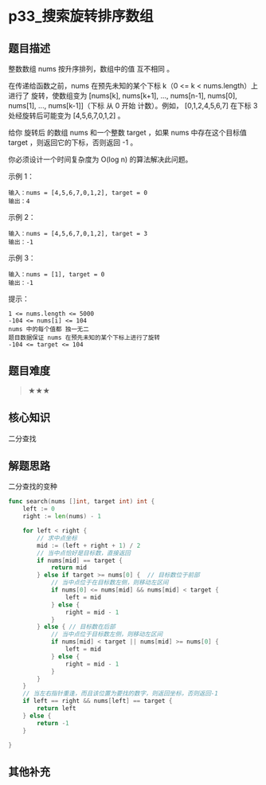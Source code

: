 # p33_搜索旋转排序数组
## 题目描述
整数数组 nums 按升序排列，数组中的值 互不相同 。

在传递给函数之前，nums 在预先未知的某个下标 k（0 <= k < nums.length）上进行了 旋转，使数组变为 [nums[k], nums[k+1], ..., nums[n-1], nums[0], nums[1], ..., nums[k-1]]（下标 从 0 开始 计数）。例如， [0,1,2,4,5,6,7] 在下标 3 处经旋转后可能变为 [4,5,6,7,0,1,2] 。

给你 旋转后 的数组 nums 和一个整数 target ，如果 nums 中存在这个目标值 target ，则返回它的下标，否则返回 -1 。

你必须设计一个时间复杂度为 O(log n) 的算法解决此问题。

 

示例 1：
```
输入：nums = [4,5,6,7,0,1,2], target = 0
输出：4
```
示例 2：
```
输入：nums = [4,5,6,7,0,1,2], target = 3
输出：-1
```
示例 3：
```
输入：nums = [1], target = 0
输出：-1
 ```

提示：
```
1 <= nums.length <= 5000
-104 <= nums[i] <= 104
nums 中的每个值都 独一无二
题目数据保证 nums 在预先未知的某个下标上进行了旋转
-104 <= target <= 104
```
## 题目难度
> ★★★
## 核心知识
二分查找

## 解题思路

二分查找的变种
```go
func search(nums []int, target int) int {
    left := 0
    right := len(nums) - 1

    for left < right {
        // 求中点坐标
        mid := (left + right + 1) / 2
        // 当中点恰好是目标数，直接返回
        if nums[mid] == target {
            return mid
        } else if target >= nums[0] {  // 目标数位于前部
            // 当中点位于在目标数左侧，则移动左区间
            if nums[0] <= nums[mid] && nums[mid] < target {
                left = mid
            } else {
                right = mid - 1
            }
        } else { // 目标数在后部
            // 当中点位于目标数左侧，则移动左区间
            if nums[mid] < target || nums[mid] >= nums[0] {
                left = mid
            } else {
                right = mid - 1
            }
        }
    }
    // 当左右指针重逢，而且该位置为要找的数字，则返回坐标，否则返回-1
    if left == right && nums[left] == target {
        return left
    } else {
        return -1
    }

}

```

## 其他补充
